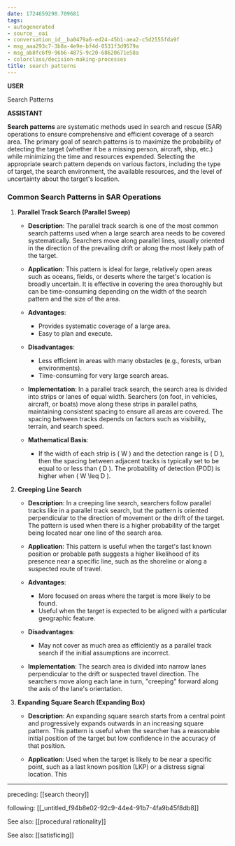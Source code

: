 ```yaml
---
date: 1724659298.709681
tags:
- autogenerated
- source__oai
- conversation_id__ba0479a6-ed24-45b1-aea2-c5d2555fda9f
- msg_aaa293c7-3b8a-4e9e-bf4d-0531f3d9579a
- msg_ab8fc6f9-96b6-4875-9c20-68620671e58a
- colorclass/decision-making-processes
title: search patterns
---
```


**USER**

Search Patterns


**ASSISTANT**

**Search patterns** are systematic methods used in search and rescue (SAR) operations to ensure comprehensive and efficient coverage of a search area. The primary goal of search patterns is to maximize the probability of detecting the target (whether it be a missing person, aircraft, ship, etc.) while minimizing the time and resources expended. Selecting the appropriate search pattern depends on various factors, including the type of target, the search environment, the available resources, and the level of uncertainty about the target's location.

### Common Search Patterns in SAR Operations

1. **Parallel Track Search (Parallel Sweep)**
   
   - **Description**: The parallel track search is one of the most common search patterns used when a large search area needs to be covered systematically. Searchers move along parallel lines, usually oriented in the direction of the prevailing drift or along the most likely path of the target.
   
   - **Application**: This pattern is ideal for large, relatively open areas such as oceans, fields, or deserts where the target's location is broadly uncertain. It is effective in covering the area thoroughly but can be time-consuming depending on the width of the search pattern and the size of the area.
   
   - **Advantages**:
     - Provides systematic coverage of a large area.
     - Easy to plan and execute.
   
   - **Disadvantages**:
     - Less efficient in areas with many obstacles (e.g., forests, urban environments).
     - Time-consuming for very large search areas.

   - **Implementation**: In a parallel track search, the search area is divided into strips or lanes of equal width. Searchers (on foot, in vehicles, aircraft, or boats) move along these strips in parallel paths, maintaining consistent spacing to ensure all areas are covered. The spacing between tracks depends on factors such as visibility, terrain, and search speed.

   - **Mathematical Basis**:
     - If the width of each strip is \( W \) and the detection range is \( D \), then the spacing between adjacent tracks is typically set to be equal to or less than \( D \). The probability of detection (POD) is higher when \( W \leq D \).

2. **Creeping Line Search**

   - **Description**: In a creeping line search, searchers follow parallel tracks like in a parallel track search, but the pattern is oriented perpendicular to the direction of movement or the drift of the target. The pattern is used when there is a higher probability of the target being located near one line of the search area.
   
   - **Application**: This pattern is useful when the target's last known position or probable path suggests a higher likelihood of its presence near a specific line, such as the shoreline or along a suspected route of travel.
   
   - **Advantages**:
     - More focused on areas where the target is more likely to be found.
     - Useful when the target is expected to be aligned with a particular geographic feature.
   
   - **Disadvantages**:
     - May not cover as much area as efficiently as a parallel track search if the initial assumptions are incorrect.
   
   - **Implementation**: The search area is divided into narrow lanes perpendicular to the drift or suspected travel direction. The searchers move along each lane in turn, "creeping" forward along the axis of the lane's orientation.

3. **Expanding Square Search (Expanding Box)**

   - **Description**: An expanding square search starts from a central point and progressively expands outwards in an increasing square pattern. This pattern is useful when the searcher has a reasonable initial position of the target but low confidence in the accuracy of that position.
   
   - **Application**: Used when the target is likely to be near a specific point, such as a last known position (LKP) or a distress signal location. This


---

preceding: [[search theory]]  


following: [[_untitled_f94b8e02-92c9-44e4-91b7-4fa9b45f8db8]]

See also: [[procedural rationality]]


See also: [[satisficing]]
